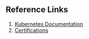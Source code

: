 ## Reference Links
1. [Kubernetes Documentation]([https://developer.hashicorp.com/terraform/intro](https://kubernetes.io/docs/home/))
2. [Certifications](https://kubernetes.io/training/)
